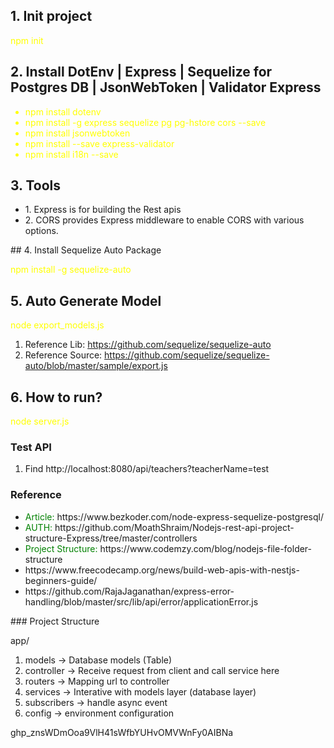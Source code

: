 ## 1. Init project

<span style="color: yellow">npm init</span>

## 2. Install DotEnv | Express | Sequelize for Postgres DB | JsonWebToken | Validator Express

<ul>
    <li style="color: yellow">npm install dotenv</li>
    <li style="color: yellow">npm install -g express sequelize pg pg-hstore cors --save</li>
    <li style="color: yellow">npm install jsonwebtoken</li>
    <li style="color: yellow">npm install --save express-validator</li>
    <li style="color: yellow">npm install i18n --save</li>
</ul>

## 3. Tools
<ul>
    <li>1. Express is for building the Rest apis</li>
    <li>2. CORS provides Express middleware to enable CORS with various options.</li>
</ul>
## 4. Install Sequelize Auto Package

<span style="color: yellow">npm install -g sequelize-auto</span>

## 5. Auto Generate Model

<span style="color: yellow">node export_models.js</span>

1. Reference Lib: https://github.com/sequelize/sequelize-auto
2. Reference Source: https://github.com/sequelize/sequelize-auto/blob/master/sample/export.js

## 6. How to run?

<span style="color: yellow">node server.js</span>

### Test API

1. Find http://localhost:8080/api/teachers?teacherName=test

### Reference

<ul>
    <li><span style="color: green">Article: </span> https://www.bezkoder.com/node-express-sequelize-postgresql/ </li>
    <li><span style="color: green">AUTH: </span>https://github.com/MoathShraim/Nodejs-rest-api-project-structure-Express/tree/master/controllers</li>
    <li><span style="color: green">Project Structure: </span>https://www.codemzy.com/blog/nodejs-file-folder-structure</li>
    <li>https://www.freecodecamp.org/news/build-web-apis-with-nestjs-beginners-guide/</li>
    <li>https://github.com/RajaJaganathan/express-error-handling/blob/master/src/lib/api/error/applicationError.js</li>
</ul>
### Project Structure

app/

1. models -> Database models (Table)
1. controller -> Receive request from client and call service here
1. routers -> Mapping url to controller
1. services -> Interative with models layer (database layer)
1. subscribers -> handle async event
1. config -> environment configuration


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